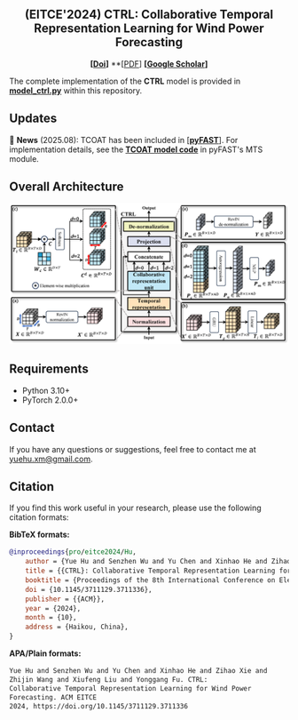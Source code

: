 <div align="center">
  <h2><b> (EITCE'2024) CTRL: Collaborative Temporal Representation Learning for Wind Power Forecasting </b></h2>
</div>

<div align="center">

**[<a href="https://doi.org/10.1145/3711129.3711336">Doi</a>]**
**[<a href="eitce2024-Hu%20(CTRL%20Collaborative%20Temporal%20Representation%20Learning%20for%20Wind%20Power%20Forecasting).pdf">PDF</a>]
**[<a href="https://scholar.google.com.hk/citations?user=3BZDW4oAAAAJ">Google Scholar</a>]**

</div>

The complete implementation of the **CTRL** model is provided in [**model_ctrl.py**](model_ctrl.py) within this repository.

## Updates

🚩 **News** (2025.08): TCOAT has been included in [[**pyFAST**]](https://github.com/freepose/pyFAST). For implementation
details, see the [**TCOAT model code**](https://github.com/freepose/pyFAST/blob/main/fast/model/mts/coat.py) in pyFAST's
MTS module.

## Overall Architecture

![Model Architecture](model_architecture.png)

## Requirements

- Python 3.10+
- PyTorch 2.0.0+

## Contact

If you have any questions or suggestions, feel free to contact me at [yuehu.xm@gmail.com](yuehu.xm@gmail.com).

## Citation

If you find this work useful in your research, please use the following citation formats:

**BibTeX formats:**

```bibtex
@inproceedings{pro/eitce2024/Hu,
    author = {Yue Hu and Senzhen Wu and Yu Chen and Xinhao He and Zihao Xie and Zhijin Wang and Xiufeng Liu and Yonggang Fu},
    title = {{CTRL}: Collaborative Temporal Representation Learning for Day-ahead Wind Power Forecasting},
    booktitle = {Proceedings of the 8th International Conference on Electronic Information Technology and Computer Engineering},
    doi = {10.1145/3711129.3711336},
    publisher = {{ACM}},
    year = {2024},
    month = {10},
    address = {Haikou, China},
}
```

**APA/Plain formats:**

```
Yue Hu and Senzhen Wu and Yu Chen and Xinhao He and Zihao Xie and Zhijin Wang and Xiufeng Liu and Yonggang Fu. CTRL:
Collaborative Temporal Representation Learning for Wind Power Forecasting. ACM EITCE
2024, https://doi.org/10.1145/3711129.3711336
```
